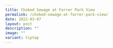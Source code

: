 ```yaml
---
title: Choked Sewage at Farrer Park View
permalink: /choked-sewage-at-farrer-park-view/
date: 2022-03-07
layout: post
description: ""
image: ""
variant: tiptap
---
```

